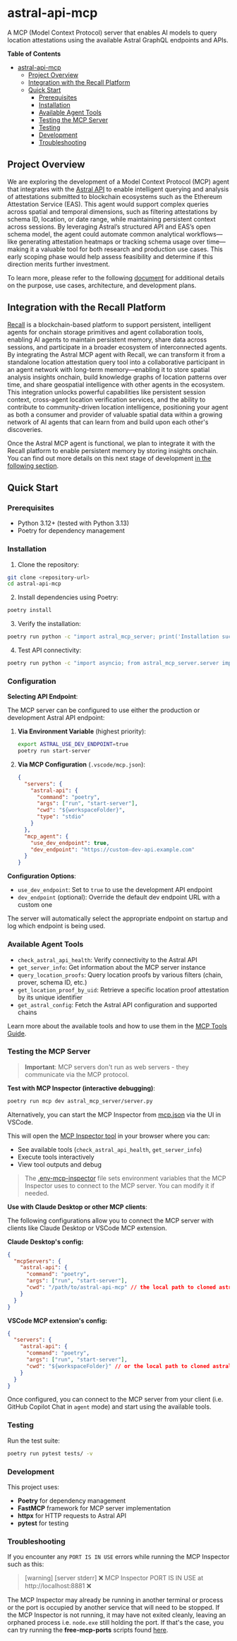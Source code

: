 # astral-api-mcp

A MCP (Model Context Protocol) server that enables AI models to query location attestations using the available Astral GraphQL endpoints and APIs.

**Table of Contents**
- [astral-api-mcp](#astral-api-mcp)
  - [Project Overview](#project-overview)
  - [Integration with the Recall Platform](#integration-with-the-recall-platform)
  - [Quick Start](#quick-start)
    - [Prerequisites](#prerequisites)
    - [Installation](#installation)
    - [Available Agent Tools](#available-agent-tools)
    - [Testing the MCP Server](#testing-the-mcp-server)
    - [Testing](#testing)
    - [Development](#development)
    - [Troubleshooting](#troubleshooting)

## Project Overview

We are exploring the development of a Model Context Protocol (MCP) agent that integrates with the [Astral API](https://docs.astral.global/getting-started) to enable intelligent querying and analysis of attestations submitted to blockchain ecosystems such as the Ethereum Attestation Service (EAS). This agent would support complex queries across spatial and temporal dimensions, such as filtering attestations by schema ID, location, or date range, while maintaining persistent context across sessions. By leveraging Astral’s structured API and EAS’s open schema model, the agent could automate common analytical workflows—like generating attestation heatmaps or tracking schema usage over time—making it a valuable tool for both research and production use cases. This early scoping phase would help assess feasibility and determine if this direction merits further investment.

To learn more, please refer to the following [document](docs/ai/README.md) for additional details on the purpose, use cases, architecture, and development plans.

## Integration with the Recall Platform

[Recall](https://docs.recall.network/advanced/overview) is a blockchain-based platform to support persistent, intelligent agents for onchain storage primitives and agent collaboration tools, enabling AI agents to maintain persistent memory, share data across sessions, and participate in a broader ecosystem of interconnected agents. By integrating the Astral MCP agent with Recall, we can transform it from a standalone location attestation query tool into a collaborative participant in an agent network with long-term memory—enabling it to store spatial analysis insights onchain, build knowledge graphs of location patterns over time, and share geospatial intelligence with other agents in the ecosystem. This integration unlocks powerful capabilities like persistent session context, cross-agent location verification services, and the ability to contribute to community-driven location intelligence, positioning your agent as both a consumer and provider of valuable spatial data within a growing network of AI agents that can learn from and build upon each other's discoveries.

Once the Astral MCP agent is functional, we plan to integrate it with the Recall platform to enable persistent memory by storing insights onchain. You can find out more details on this next stage of development [in the following section](./docs/integration-with-recall.md).

## Quick Start

### Prerequisites

- Python 3.12+ (tested with Python 3.13)
- Poetry for dependency management

### Installation

1. Clone the repository:

```bash
git clone <repository-url>
cd astral-api-mcp
```

2. Install dependencies using Poetry:

```bash
poetry install
```

3. Verify the installation:

```bash
poetry run python -c "import astral_mcp_server; print('Installation successful!')"
```

4. Test API connectivity:

```bash
poetry run python -c "import asyncio; from astral_mcp_server.server import check_astral_api_health; print('Health check:', asyncio.run(check_astral_api_health())['status'])"
```

### Configuration

**Selecting API Endpoint**:

The MCP server can be configured to use either the production or development Astral API endpoint:

1. **Via Environment Variable** (highest priority):

   ```bash
   export ASTRAL_USE_DEV_ENDPOINT=true
   poetry run start-server
   ```

2. **Via MCP Configuration** (`.vscode/mcp.json`):

   ```json
   {
     "servers": {
       "astral-api": {
         "command": "poetry",
         "args": ["run", "start-server"],
         "cwd": "${workspaceFolder}",
         "type": "stdio"
       }
     },
     "mcp_agent": {
       "use_dev_endpoint": true,
       "dev_endpoint": "https://custom-dev-api.example.com"
     }
   }
   ```

**Configuration Options**:

- `use_dev_endpoint`: Set to `true` to use the development API endpoint
- `dev_endpoint` (optional): Override the default dev endpoint URL with a custom one

The server will automatically select the appropriate endpoint on startup and log which endpoint is being used.

### Available Agent Tools

- `check_astral_api_health`: Verify connectivity to the Astral API
- `get_server_info`: Get information about the MCP server instance
- `query_location_proofs`: Query location proofs by various filters (chain, prover, schema ID, etc.)
- `get_location_proof_by_uid`: Retrieve a specific location proof attestation by its unique identifier
- `get_astral_config`: Fetch the Astral API configuration and supported chains

Learn more about the available tools and how to use them in the [MCP Tools Guide](docs/mcp-tools-guide.md).

### Testing the MCP Server

> **Important**: MCP servers don't run as web servers - they communicate via the MCP protocol.

**Test with MCP Inspector (interactive debugging)**:

```bash
poetry run mcp dev astral_mcp_server/server.py
```

Alternatively, you can start the MCP Inspector from [mcp.json](.vscode/mcp.json) via the UI in VSCode.

This will open the [MCP Inspector tool](https://github.com/modelcontextprotocol/inspector) in your browser where you can:

- See available tools (`check_astral_api_health`, `get_server_info`)
- Execute tools interactively
- View tool outputs and debug

> The [.env-mcp-inspector](.env-mcp-inspector) file sets environment variables that the MCP Inspector uses to connect to the MCP server. You can modify it if needed.

**Use with Claude Desktop or other MCP clients**:

The following configurations allow you to connect the MCP server with clients like Claude Desktop or VSCode MCP extension.

**Claude Desktop's config:**

```json
{
  "mcpServers": {
    "astral-api": {
      "command": "poetry",
      "args": ["run", "start-server"],
      "cwd": "/path/to/astral-api-mcp" // the local path to cloned astral-api-mcp repo
    }
  }
}
```

**VSCode MCP extension's config:**

```json
{
  "servers": {
    "astral-api": {
      "command": "poetry",
      "args": ["run", "start-server"],
      "cwd": "${workspaceFolder}" // or the local path to cloned astral-api-mcp repo
    }
  }
}
```

Once configured, you can connect to the MCP server from your client (i.e. GitHub Copilot Chat in `agent` mode) and start using the available tools.

### Testing

Run the test suite:

```bash
poetry run pytest tests/ -v
```

### Development

This project uses:

- **Poetry** for dependency management
- **FastMCP** framework for MCP server implementation
- **httpx** for HTTP requests to Astral API
- **pytest** for testing


### Troubleshooting

If you encounter any `PORT IS IN USE` errors while running the MCP Inspector such as this:

> [warning] [server stderr] ❌  MCP Inspector PORT IS IN USE at http://localhost:8881 ❌

The MCP Inspector may already be running in another terminal or process or the port is occupied by another service that will need to be stopped. If the MCP Inspector is not running, it may have not exited cleanly, leaving an orphaned process i.e. `node.exe` still holding the port.  If that's the case, you can try running the **free-mcp-ports** scripts found [here](/scripts/).
